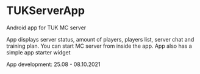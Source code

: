 # TUKServerApp
Android app for TUK MC server

App displays server status, amount of players, players list, server chat and training plan.
You can start MC server from inside the app.
App also has a simple app starter widget

App development: 25.08 - 08.10.2021
